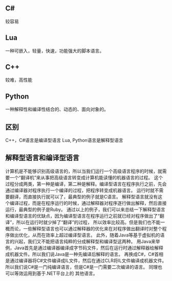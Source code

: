 ## C#  
较容易

## Lua  
一种可嵌入，轻量，快速，功能强大的脚本语言。  

## C++  
较难，高性能

## Python  
一种解释性和编译性结合的、动态的、面向对象的。  

## 区别

C++，C#语言是编译型语言
Lua, Python语言是解释型语言

## 解释型语言和编译型语言
计算机是不能够识别高级语言的，所以当我们运行一个高级语言程序的时候，就需要一个“翻译机”来从事把高级语言转变成计算机能读懂的机器语言的过程。
这个过程分成两类，第一种是编译，第二种是解释。编译型语言在程序执行之前，先会通过编译器对程序执行一个编译的过程，把程序转变成机器语言。
运行时就不需要翻译，而直接执行就可以了，最典型的例子就是C语言。
解释型语言就没有这个编译过程，而是在程序运行的时候，通过解释器对程序逐行做出解释，然后直接运行，最典型的例子是Ruby。
通过以上的例子，我们可以来总结一下解释型语言和编译型语言的优缺点，因为编译型语言在程序运行之前就已经对程序做出了“翻译”，所以在运行时就少掉了“翻译”的过程，
所以效率比较高。但是我们也不能一概而论，一些解释型语言也可以通过解释器的优化来在对程序做出翻译时对整个程序做出优化，从而在效率上超过编译型语言。
此外，随着Java等基于虚拟机的语言的兴起，我们又不能把语言纯粹的分成解释型和编译型这两种。
用Java来举例，Java首先是通过编译器编译成字节码文件，然后在运行时通过解释器给解释成机器文件。所以我们说Java是一种先编译后解释的语言。
再换成C#，C#首相是通过编译器将C#文件编译成IL文件，然后在通过CLR将IL文件编译成机器文件。所以我们说C#是一门纯编译语言，但是C#是一门需要二次编译的语言。
同理也可以等效运用到基于.NET平台上的 其他语言。

